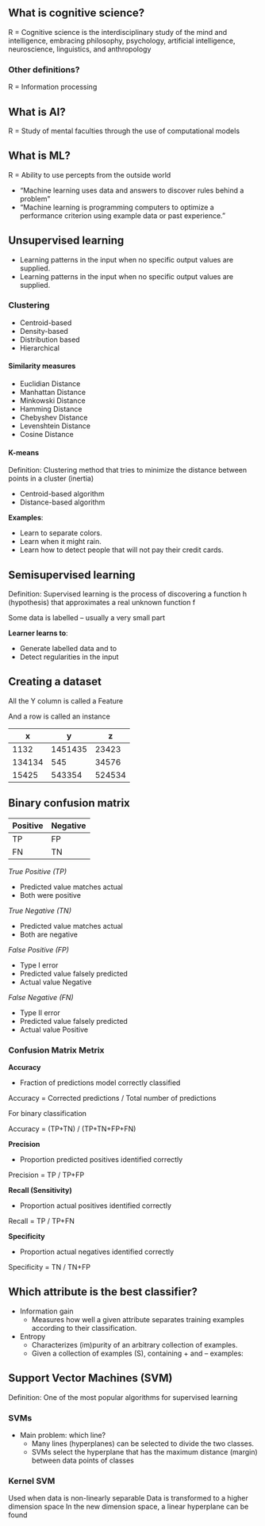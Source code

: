 ## What is cognitive science?
R = Cognitive science is the interdisciplinary study of the mind
and intelligence, embracing philosophy, psychology,
artificial intelligence, neuroscience, linguistics, and
anthropology

### Other definitions?
R = Information processing

## What is AI?
R = Study of mental faculties through the use of computational models

## What is ML?
R =  Ability to use percepts from the outside world 
- “Machine learning uses data and answers to discover rules behind a problem"
- “Machine learning is programming computers to optimize a performance criterion using example data or past experience.”

## Unsupervised learning
-  Learning patterns in the input when no specific output values are
supplied.
-   Learning patterns in the input when no specific output values are supplied.

### Clustering
- Centroid-based
- Density-based
- Distribution based
- Hierarchical

#### Similarity measures

- Euclidian Distance
- Manhattan Distance
- Minkowski Distance
- Hamming Distance
- Chebyshev Distance
- Levenshtein Distance
- Cosine Distance

#### K-means

Definition: Clustering method that tries to minimize the distance between points in a cluster (inertia)
- Centroid-based algorithm
- Distance-based algorithm


__Examples__:
- Learn to separate colors.
- Learn when it might rain.
- Learn how to detect people that will not pay their credit cards.

## Semisupervised learning

Definition: Supervised learning is the process of discovering a function h (hypothesis) that approximates a real unknown function f

Some data is labelled – usually a very small part
 
__Learner learns to__:
- Generate labelled data and to
- Detect regularities in the input 


## Creating a dataset

All the Y column is called a Feature

And a row is called an instance

|  x |y   | z  | 
|---|---|---|
|1132   | 1451435  |  23423 |
| 134134  |  545 |  34576 |
|  15425 |  543354 | 524534  |


## Binary confusion matrix

| Positive  |  Negative |
|---|---|
| TP  | FP  |
| FN  |  TN |


_True Positive (TP)_ 
- Predicted value matches actual
- Both were positive

_True Negative (TN)_
- Predicted value matches actual
- Both are negative

_False Positive (FP)_
- Type I error
- Predicted value falsely predicted
- Actual value Negative

_False Negative (FN)_
- Type II error
- Predicted value falsely predicted
- Actual value Positive

### Confusion Matrix Metrix

__Accuracy__
- Fraction of predictions model correctly classified

Accuracy = Corrected predictions / Total number of predictions

For binary classification

Accuracy = (TP+TN) / (TP+TN+FP+FN)

__Precision__
- Proportion predicted positives identified correctly

Precision = TP / TP+FP

__Recall (Sensitivity)__
- Proportion actual positives identified correctly

Recall = TP / TP+FN

__Specificity__
- Proportion actual negatives identified correctly

Specificity = TN / TN+FP

## Which attribute is the best classifier?
- Information gain
    - Measures how well a given attribute separates training examples according to their classification.
- Entropy
    - Characterizes (im)purity of an arbitrary collection of examples.
    - Given a collection of examples (S), containing + and – examples:

## Support Vector Machines (SVM)

Definition: One of the most popular algorithms for supervised learning

### SVMs
- Main problem: which line?
    - Many lines (hyperplanes) can be selected to divide the two classes.
    - SVMs select the hyperplane that has the maximum distance (margin) between data points of classes

### Kernel SVM
Used when data is non-linearly separable
Data is transformed to a higher dimension space
In the new dimension space, a linear hyperplane can be found